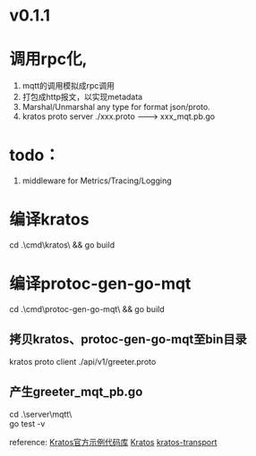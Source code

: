 # v0.1.1
# 调用rpc化,
1. mqtt的调用模拟成rpc调用
2. 打包成http报文，以实现metadata
3. Marshal/Unmarshal any type for format json/proto.
4. kratos proto server ./xxx.proto --->   xxx_mqt.pb.go

# todo：
1. middleware for Metrics/Tracing/Logging

# 编译kratos
cd .\cmd\kratos\ && go build
# 编译protoc-gen-go-mqt
cd .\cmd\protoc-gen-go-mqt\ && go build

## 拷贝kratos、protoc-gen-go-mqt至bin目录
kratos proto client ./api/v1/greeter.proto
## 产生greeter_mqt_pb.go

cd .\server\mqtt\  
go test -v

reference:
[Kratos官方示例代码库](https://github.com/go-kratos/examples)
[Kratos](https://github.com/go-kratos/kratos)
[kratos-transport](https://github.com/tx7do/kratos-transport)
